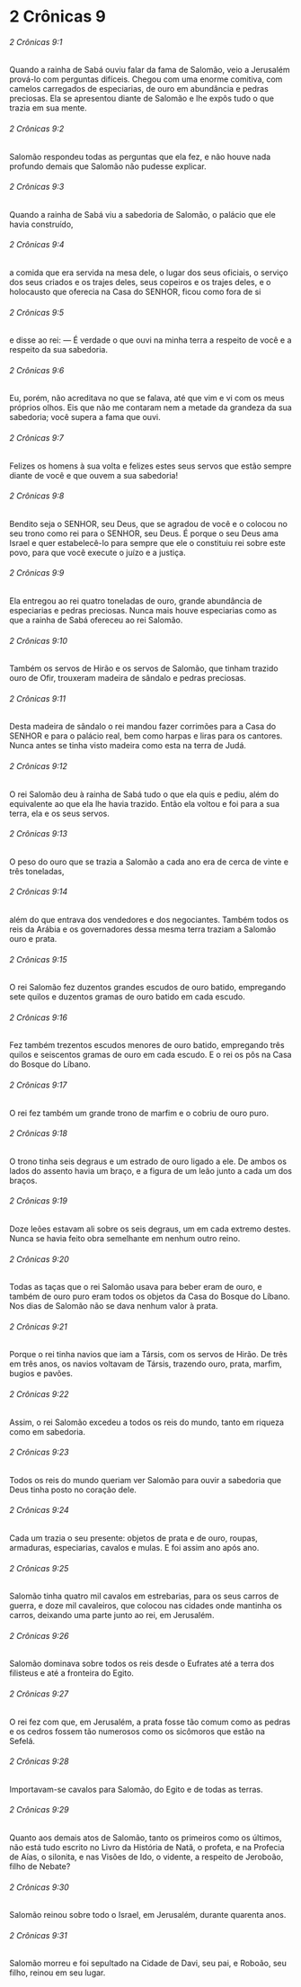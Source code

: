 # 2 Crônicas 9

###### 2 Crônicas 9:1

Quando a rainha de Sabá ouviu falar da fama de Salomão, veio a Jerusalém prová-lo com perguntas difíceis. Chegou com uma enorme comitiva, com camelos carregados de especiarias, de ouro em abundância e pedras preciosas. Ela se apresentou diante de Salomão e lhe expôs tudo o que trazia em sua mente.

###### 2 Crônicas 9:2

Salomão respondeu todas as perguntas que ela fez, e não houve nada profundo demais que Salomão não pudesse explicar.

###### 2 Crônicas 9:3

Quando a rainha de Sabá viu a sabedoria de Salomão, o palácio que ele havia construído,

###### 2 Crônicas 9:4

a comida que era servida na mesa dele, o lugar dos seus oficiais, o serviço dos seus criados e os trajes deles, seus copeiros e os trajes deles, e o holocausto que oferecia na Casa do SENHOR, ficou como fora de si

###### 2 Crônicas 9:5

e disse ao rei: — É verdade o que ouvi na minha terra a respeito de você e a respeito da sua sabedoria.

###### 2 Crônicas 9:6

Eu, porém, não acreditava no que se falava, até que vim e vi com os meus próprios olhos. Eis que não me contaram nem a metade da grandeza da sua sabedoria; você supera a fama que ouvi.

###### 2 Crônicas 9:7

Felizes os homens à sua volta e felizes estes seus servos que estão sempre diante de você e que ouvem a sua sabedoria!

###### 2 Crônicas 9:8

Bendito seja o SENHOR, seu Deus, que se agradou de você e o colocou no seu trono como rei para o SENHOR, seu Deus. É porque o seu Deus ama Israel e quer estabelecê-lo para sempre que ele o constituiu rei sobre este povo, para que você execute o juízo e a justiça.

###### 2 Crônicas 9:9

Ela entregou ao rei quatro toneladas de ouro, grande abundância de especiarias e pedras preciosas. Nunca mais houve especiarias como as que a rainha de Sabá ofereceu ao rei Salomão.

###### 2 Crônicas 9:10

Também os servos de Hirão e os servos de Salomão, que tinham trazido ouro de Ofir, trouxeram madeira de sândalo e pedras preciosas.

###### 2 Crônicas 9:11

Desta madeira de sândalo o rei mandou fazer corrimões para a Casa do SENHOR e para o palácio real, bem como harpas e liras para os cantores. Nunca antes se tinha visto madeira como esta na terra de Judá.

###### 2 Crônicas 9:12

O rei Salomão deu à rainha de Sabá tudo o que ela quis e pediu, além do equivalente ao que ela lhe havia trazido. Então ela voltou e foi para a sua terra, ela e os seus servos.

###### 2 Crônicas 9:13

O peso do ouro que se trazia a Salomão a cada ano era de cerca de vinte e três toneladas,

###### 2 Crônicas 9:14

além do que entrava dos vendedores e dos negociantes. Também todos os reis da Arábia e os governadores dessa mesma terra traziam a Salomão ouro e prata.

###### 2 Crônicas 9:15

O rei Salomão fez duzentos grandes escudos de ouro batido, empregando sete quilos e duzentos gramas de ouro batido em cada escudo.

###### 2 Crônicas 9:16

Fez também trezentos escudos menores de ouro batido, empregando três quilos e seiscentos gramas de ouro em cada escudo. E o rei os pôs na Casa do Bosque do Líbano.

###### 2 Crônicas 9:17

O rei fez também um grande trono de marfim e o cobriu de ouro puro.

###### 2 Crônicas 9:18

O trono tinha seis degraus e um estrado de ouro ligado a ele. De ambos os lados do assento havia um braço, e a figura de um leão junto a cada um dos braços.

###### 2 Crônicas 9:19

Doze leões estavam ali sobre os seis degraus, um em cada extremo destes. Nunca se havia feito obra semelhante em nenhum outro reino.

###### 2 Crônicas 9:20

Todas as taças que o rei Salomão usava para beber eram de ouro, e também de ouro puro eram todos os objetos da Casa do Bosque do Líbano. Nos dias de Salomão não se dava nenhum valor à prata.

###### 2 Crônicas 9:21

Porque o rei tinha navios que iam a Társis, com os servos de Hirão. De três em três anos, os navios voltavam de Társis, trazendo ouro, prata, marfim, bugios e pavões.

###### 2 Crônicas 9:22

Assim, o rei Salomão excedeu a todos os reis do mundo, tanto em riqueza como em sabedoria.

###### 2 Crônicas 9:23

Todos os reis do mundo queriam ver Salomão para ouvir a sabedoria que Deus tinha posto no coração dele.

###### 2 Crônicas 9:24

Cada um trazia o seu presente: objetos de prata e de ouro, roupas, armaduras, especiarias, cavalos e mulas. E foi assim ano após ano.

###### 2 Crônicas 9:25

Salomão tinha quatro mil cavalos em estrebarias, para os seus carros de guerra, e doze mil cavaleiros, que colocou nas cidades onde mantinha os carros, deixando uma parte junto ao rei, em Jerusalém.

###### 2 Crônicas 9:26

Salomão dominava sobre todos os reis desde o Eufrates até a terra dos filisteus e até a fronteira do Egito.

###### 2 Crônicas 9:27

O rei fez com que, em Jerusalém, a prata fosse tão comum como as pedras e os cedros fossem tão numerosos como os sicômoros que estão na Sefelá.

###### 2 Crônicas 9:28

Importavam-se cavalos para Salomão, do Egito e de todas as terras.

###### 2 Crônicas 9:29

Quanto aos demais atos de Salomão, tanto os primeiros como os últimos, não está tudo escrito no Livro da História de Natã, o profeta, e na Profecia de Aías, o silonita, e nas Visões de Ido, o vidente, a respeito de Jeroboão, filho de Nebate?

###### 2 Crônicas 9:30

Salomão reinou sobre todo o Israel, em Jerusalém, durante quarenta anos.

###### 2 Crônicas 9:31

Salomão morreu e foi sepultado na Cidade de Davi, seu pai, e Roboão, seu filho, reinou em seu lugar.

